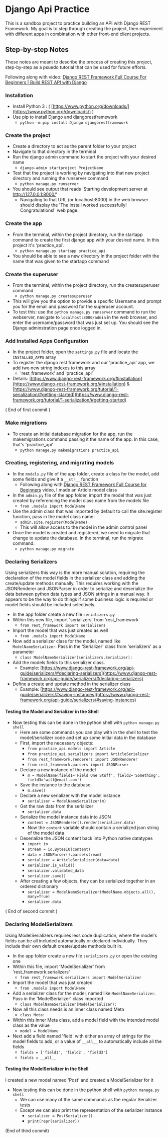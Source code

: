 # Django Api Practice

This is a sandbox project to practice building an API with Django REST Framework. My goal is to step through creating the project, then experiment with different apps in combination with other front-end client projects.

## Step-by-step Notes

These notes are meant to describe the process of creating this project, step-by-step as a psuedo tutorial that can be used for future efforts.

Following along with video: [Django REST Framework Full Course For Beginners | Build REST API with Django](https://www.youtube.com/watch?v=B38aDwUpcFc)

### Installation

- Install Python 3 : ( [https://www.python.org/downloads/](https://www.python.org/downloads/) )
- Use pip to install Django and djangorestframework
  - `python -m pip install Django djangorestframework`

### Create the project

- Create a directory to act as the parent folder to your project
- Navigate to that directory in the terminal
- Run the django admin command to start the project with your desired name
  - `django-admin startproject ProjectName`
- Test that the project is working by navigating into that new project directory and running the runserver command
  - `python manage.py runserver`
- You should see output that reads 'Starting development server at <http://127.0.0.1:8000/>'
  - Navigating to that URL (or localhost:8000) in the web browser should display the 'The install worked successfully! Congratulations!' web page.

### Create the app

- From the terminal, within the project directory, run the startapp command to create the first django app with your desired name. In this project it's 'practice_api'.
  - `python manage.py startapp practice_api`
- You should be able to see a new directory in the project folder with the name that was given to the startapp command

### Create the superuser

- From the terminal, within the project directory, run the createsuperuser command
  - `python manage.py createsuperuser`
- This will give you the option to provide a specific Username and prompt you for the email and password for the superuser account.
- To test this: use the `python manage.py runserver` command to run the webserver, navigate to `localhost:8000/admin` in the web browser, and enter the username/password that was just set up. You should see the Django adminstration page once logged in.

### Add Installed Apps Configuration

- In the project folder, open the ``settings.py`` file and locate the ``INSTALLED_APPS`` array
- To register the django rest framework and our 'practice_api' app, we add two new string indexes to this array
  - 'rest_framework' and 'practice_api'
- Details: [https://www.django-rest-framework.org/#installation](https://www.django-rest-framework.org/#installation) & [https://www.django-rest-framework.org/tutorial/1-serialization/#getting-started](https://www.django-rest-framework.org/tutorial/1-serialization/#getting-started)

( End of first commit )

### Make migrations

- To create an initial database migration for the app, run the makemigrations command passing it the name of the app. In this case, that's 'practice_api'
  - `python manage.py makemigrations practice_api`

### Creating, registering, and migrating models

- In the `models.py` file of the app folder, create a class for the model, add some fields and give it a `__str__` function
  - Following along with [Django REST Framework Full Course for Beginners](https://www.youtube.com/watch?v=B38aDwUpcFc) video, I made an Article model class
- In the `admin.py` file of the app folder, import the model that was just created by referencing the model class name from the models file
  - `from .models import ModelName`
- Use the admin class that was imported by default to call the site.register function, pass in the model class name:
  - `admin.site.register(ModelName)`
  - This will allow access to the model in the admin control panel
- Once the model is created and registered, we need to migrate that change to update the database. In the terminal, run the migrate command:
  - `python manage.py migrate`

### Declaring Serializers

Using serializers this way is the more manual solution, requiring the declaration of the model fields in the serializer class and adding the create/update methods manually. This requires working with the JSONRenderer and JSONParser in order to serialize and deserialize the data between python data types and JSON strings in a manual way. It appears to be the way to do things if some business logic is required or model fields should be included selectively.

- In the app folder create a new file `serializers.py`
- Within this new file, import 'serializers' from 'rest_framework`
  - `from rest_framework import serializers`
- Import the model that was just created as well
  - `from .models import ModelName`
- Now add a serializer class for the model, named like `ModelNameSerializer`. Pass in the 'Serializer' class from 'serializers' as a parameter
  - `class ModelNameSerializer(serializers.Serializer):`
- Add the models fields to this serializer class.
  - Example: [https://www.django-rest-framework.org/api-guide/serializers/#declaring-serializers](https://www.django-rest-framework.org/api-guide/serializers/#declaring-serializers)
- Define a create and update method in the serializer class
  - Example: [https://www.django-rest-framework.org/api-guide/serializers/#saving-instances](https://www.django-rest-framework.org/api-guide/serializers/#saving-instances)

#### Testing the Model and Serializer in the Shell

- Now testing this can be done in the python shell with `python manage.py shell`
  - Here are some commands you can play with in the shell to test the model/serializer code and set up some initial data in the database
  - First, import the necessary objects:
    - `from practice_api.models import Article`
    - `from practice_api.serializers import ArticleSerializer`
    - `from rest_framework.renderers import JSONRenderer`
    - `from rest_framework.parsers import JSONParser`
  - Declare a new instance of the model
    - `m = ModelName(field1='Field One Stuff', field2='Something', field3='will@email.com')`
  - Save the instance to the database
    - `m.save()`
  - Declare a new serializer with the model instance
    - `serializer = ModelNameSerializer(m)`
  - Get the raw data from the serializer
    - `serializer.data`
  - Serialize the model instance data into JSON
    - `content = JSONRenderer().render(serializer.data)`
    - Now the `content` variable should contain a serialized json string of the model data
  - Deserialize the JSON content back into Python native datatypes
    - `import io`
    - `stream = io.BytesIO(content)`
    - `data = JSONParser().parse(stream)`
    - `serializer = ArticleSerializer(data=data)`
    - `serializer.is_valid()`
    - `serializer.validated_data`
    - `serializer.save()`
  - After creating a few objects, they can be serialized together in an ordered dictionary
    - `serializer = ModelNameSerializer(ModelName.objects.all(), many=True)`
    - `serializer.data`

( End of second commit )

### Declaring ModelSerializers

Using ModelSerializers requires less code duplication, where the model's fields can be all included automatically or declared individually. They include their own default create/update methods built in.

- In the app folder create a new file `serializers.py` or open the existing one
- Within this file, import 'ModelSerializer' from 'rest_framework.serializers'
  - `from rest_framework.serializers import ModelSerializer`
- Import the model that was just created
  - `from .models import ModelName`
- Add a serializer class for the model, named like `ModelNameSerializer`. Pass in the 'ModelSerializer' class imported
  - `class ModelNameSerializer(ModelSerializer):`
- Now all this class needs is an inner class named Meta
  - `class Meta:`
- Within this inner Meta class, add a model field with the intended model class as the value
  - `model = ModelName`
- Next add a field named 'field' with either an array of strings for the model fields to add, or a value of `__all__` to automatically include all the fields
  - `fields = ['field1', 'field2', 'field3']`
  - `fields = __all__`

#### Testing the ModelSerializer in the Shell

I created a new model named 'Post' and created a ModelSerializer for it

- Now testing this can be done in the python shell with `python manage.py shell`
  - We can use many of the same commands as the regular Serializer tests
  - Except we can also print the representation of the serializer instance
    - `serializer = PostSerializer()`
    - `print(repr(serializer))`

(End of third commit)
